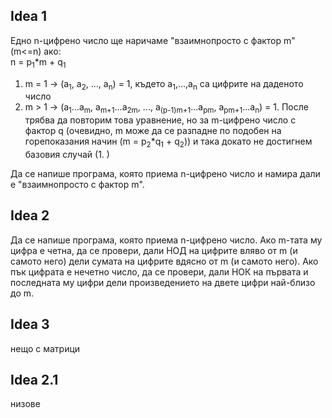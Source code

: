 ## Idea 1

Едно n-цифрено число ще наричаме "взаимнопросто с фактор m" (m<=n) ако: <br>
n = p<sub>1</sub>\*m + q<sub>1</sub>
  1. m = 1 -> (a<sub>1</sub>, a<sub>2</sub>, ..., a<sub>n</sub>) = 1, където a<sub>1</sub>,...,a<sub>n</sub> са цифрите на даденото число  
  2. m > 1 -> (a<sub>1</sub>...a<sub>m</sub>, a<sub>m+1</sub>...a<sub>2m</sub>, ..., a<sub>(p-1)m+1</sub>...a<sub>pm</sub>, a<sub>pm+1</sub>...a<sub>n</sub>) = 1. После трябва 
да повторим това уравнение, но за m-цифрено число с фактор q (очевидно, m може да се разпадне по подобен на горепоказания начин (m = p<sub>2</sub>\*q<sub>1</sub> + q<sub>2</sub>))
и така докато не достигнем базовия случай (1. )

Да се напише програма, която приема n-цифрено число и намира дали е "взаимнопросто с фактор m". 

## Idea 2

Да се напише програма, която приема n-цифрено число. Ако m-тата му цифра е четна, да се провери, дали НОД на цифрите вляво от m (и самото него) дели сумата на цифрите вдясно от m (и самото него). Ако пък цифрата е нечетно число, да се провери, дали НОК на първата и последната му цифри дели произведението на двете цифри най-близо до m.

## Idea 3
нещо с матрици

## Idea 2.1
низове
